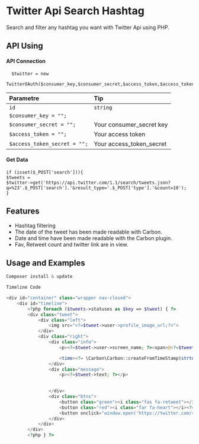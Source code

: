 
# Twitter Api Search Hashtag
Search and filter any hashtag you want with Twitter Api using PHP.

## API Using

#### API Connection

```http
  $twitter = new 
  TwitterOAuth($consumer_key,$consumer_secret,$access_token,$access_token_secret);
```

| Parametre | Tip     |
| :-------- | :------- | 
| `id`      | `string` | 
| `$consumer_key = "";`||Your consumer key|
`$consumer_secret = "";`|Your consumer_secret key
`$access_token = "";`|Your access token
`$access_token_secret = "";`|Your access_token_secret


#### Get Data

```http
if (isset($_POST['search'])){
$tweets =
$twitter->get('https://api.twitter.com/1.1/search/tweets.json?q=%23'.$_POST['search'].'&result_type='.$_POST['type'].'&count=10');
}
```



  
## Features

- Hashtag filtering
- The date of the tweet has been made readable with Carbon. 
- Date and time have been made readable with the Carbon plugin. 
- Fav, Retweet count and twitter link are in view.

  
## Usage and Examples

```php
Composer install & update

Timeline Code

<div id="container" class="wrapper nav-closed">
    <div id="timeline">
        <?php foreach ($tweets->statuses as $key => $tweet) { ?>
        <div class="tweet">
            <div class="left">
                <img src="<?=$tweet->user->profile_image_url;?>">
            </div>
            <div class="right">
                <div class="info">
                    <p><?=$tweet->user->screen_name; ?><span>@<?=$tweet->user->screen_name; ?></span></p>

                    <time><?= \Carbon\Carbon::createFromTimeStamp(strtotime( $tweet->created_at))->diffForHumans() ; ?></time>
                </div>
                <div class="message">
                    <p><?=$tweet->text; ?></p>

                    
                </div>
                <div class="btns">
                    <button class="green"><i class="fas fa-retweet"></i><?=$tweet->retweet_count; ?></button>
                    <button class="red"><i class="far fa-heart"></i><?=$tweet->favorite_count; ?></button>
                    <button onclick="window.open('https://twitter.com/<?=$tweet->user->screen_name; ?>/status/<?=$tweet->id;?>')" class="blue"><i class="fas fa-link"></i></button>
                </div>
            </div>
        </div>
        <?php } ?>
```

  
